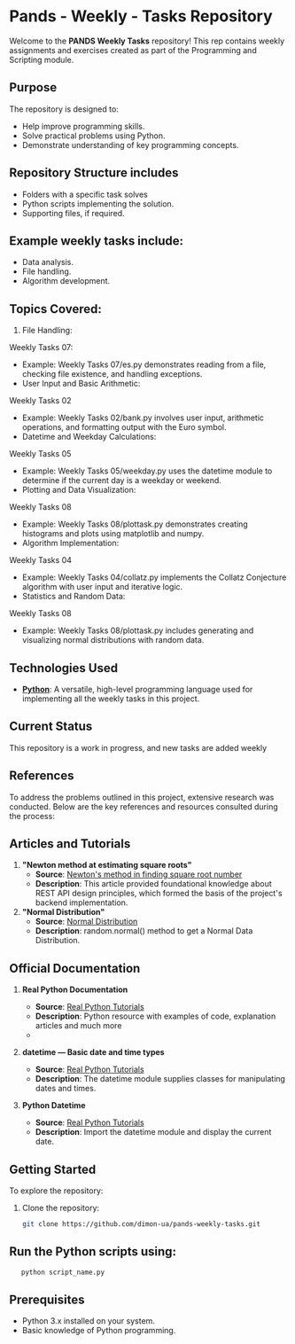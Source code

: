 # Pands - Weekly - Tasks Repository

Welcome to the **PANDS Weekly Tasks** repository! This rep contains weekly assignments and exercises created as part of the Programming and Scripting module.

## Purpose
The repository is designed to:
- Help improve programming skills.
- Solve practical problems using Python.
- Demonstrate understanding of key programming concepts.

## Repository Structure includes
- Folders with a specific task solves 
- Python scripts implementing the solution.
- Supporting files, if required.

## Example weekly tasks include:
- Data analysis.
- File handling.
- Algorithm development.

## Topics Covered:
1. File Handling:

Weekly Tasks 07:
- Example: Weekly Tasks 07/es.py demonstrates reading from a file, checking file existence, and handling exceptions.
- User Input and Basic Arithmetic:

Weekly Tasks 02
- Example: Weekly Tasks 02/bank.py involves user input, arithmetic operations, and formatting output with the Euro symbol.
- Datetime and Weekday Calculations:

Weekly Tasks 05
- Example: Weekly Tasks 05/weekday.py uses the datetime module to determine if the current day is a weekday or weekend.
- Plotting and Data Visualization:

Weekly Tasks 08
- Example: Weekly Tasks 08/plottask.py demonstrates creating histograms and plots using matplotlib and numpy.
- Algorithm Implementation:

Weekly Tasks 04
- Example: Weekly Tasks 04/collatz.py implements the Collatz Conjecture algorithm with user input and iterative logic.
- Statistics and Random Data:

Weekly Tasks 08
- Example: Weekly Tasks 08/plottask.py includes generating and visualizing normal distributions with random data.

## Technologies Used
- **[Python](https://www.python.org/)**: A versatile, high-level programming language used for implementing all the weekly tasks in this project.

## Current Status
This repository is a work in progress, and new tasks are added weekly

## References

To address the problems outlined in this project, extensive research was conducted. Below are the key references and resources consulted during the process:

## Articles and Tutorials
1. **"Newton method at estimating square roots"**
   - **Source**: [Newton's method in finding square root number](https://www.youtube.com/watch?v=B1Mld-PiG3M)
   - **Description**: This article provided foundational knowledge about REST API design principles, which formed the basis of the project's backend implementation.
2. **"Normal Distribution"**
   - **Source**: [Normal Distribution](https://www.w3schools.com/python/NumPy/numpy_random_normal.asp#:~:text=loc%20%2D%20(Mean)%20where%20the,shape%20of%20the%20returned%20array.)
   - **Description**: random.normal() method to get a Normal Data Distribution.
  
## Official Documentation
1. **Real Python Documentation**
   - **Source**: [Real Python Tutorials](https://realpython.com/)
   - **Description**: Python resource with examples of code, explanation articles and much more
   - 
2. **datetime — Basic date and time types**
   - **Source**: [Real Python Tutorials](https://docs.python.org/3/library/datetime.html)
   - **Description**: The datetime module supplies classes for manipulating dates and times.

3. **Python Datetime**
   - **Source**: [Real Python Tutorials](https://www.w3schools.com/python/python_datetime.asp)
   - **Description**: Import the datetime module and display the current date.

## Getting Started
To explore the repository:
1. Clone the repository:
   ```bash
   git clone https://github.com/dimon-ua/pands-weekly-tasks.git

## Run the Python scripts using:
```bash
   python script_name.py
```

## Prerequisites
- Python 3.x installed on your system.
- Basic knowledge of Python programming.

